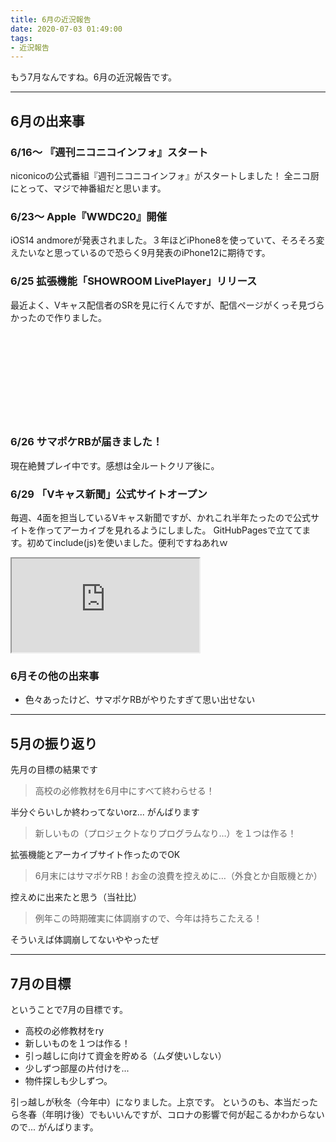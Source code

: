 ```yaml
---
title: 6月の近況報告
date: 2020-07-03 01:49:00
tags:
- 近況報告
---
```


もう7月なんですね。6月の近況報告です。

<!-- more -->

---

## 6月の出来事

### 6/16～ 『週刊ニコニコインフォ』スタート
niconicoの公式番組『週刊ニコニコインフォ』がスタートしました！
全ニコ厨にとって、マジで神番組だと思います。

### 6/23～ Apple『WWDC20』開催
iOS14 andmoreが発表されました。３年ほどiPhone8を使っていて、そろそろ変えたいなと思っているので恐らく9月発表のiPhone12に期待です。

### 6/25 拡張機能「SHOWROOM LivePlayer」リリース
最近よく、Vキャス配信者のSRを見に行くんですが、配信ページがくっそ見づらかったので作りました。

<div class="iframely-embed"><div class="iframely-responsive" style="height: 140px; padding-bottom: 0;"><a href="https://github.com/AyumuNekozuki/showroom-liveplayer" data-iframely-url="//cdn.iframe.ly/api/iframe?url=https%3A%2F%2Fgithub.com%2FAyumuNekozuki%2Fshowroom-liveplayer&amp;key=093555d64fd366dc31a449442216cdec"></a></div></div><script async src="//cdn.iframe.ly/embed.js" charset="utf-8"></script>

### 6/26 サマポケRBが届きました！
現在絶賛プレイ中です。感想は全ルートクリア後に。

### 6/29 「Vキャス新聞」公式サイトオープン
毎週、4面を担当しているVキャス新聞ですが、かれこれ半年たったので公式サイトを作ってアーカイブを見れるようにしました。
GitHubPagesで立ててます。初めてinclude(js)を使いました。便利ですねあれｗ

<iframe 
  class="blogcard"
  src="https://hatenablog-parts.com/embed?url=https://vcnp.nekozuki.me/">
</iframe>

### 6月その他の出来事
- 色々あったけど、サマポケRBがやりたすぎて思い出せない

---

## 5月の振り返り
先月の目標の結果です

> 高校の必修教材を6月中にすべて終わらせる！

半分ぐらいしか終わってないorz...
がんばります

> 新しいもの（プロジェクトなりプログラムなり…）を１つは作る！

拡張機能とアーカイブサイト作ったのでOK

> 6月末にはサマポケRB！お金の浪費を控えめに…（外食とか自販機とか）

控えめに出来たと思う（当社比）

> 例年この時期確実に体調崩すので、今年は持ちこたえる！

そういえば体調崩してないややったぜ


---

## 7月の目標
ということで7月の目標です。

- 高校の必修教材をry
- 新しいものを１つは作る！
- 引っ越しに向けて資金を貯める（ムダ使いしない）
- 少しずつ部屋の片付けを...
- 物件探しも少しずつ。

引っ越しが秋冬（今年中）になりました。上京です。
というのも、本当だったら冬春（年明け後）でもいいんですが、コロナの影響で何が起こるかわからないので...
がんばります。
